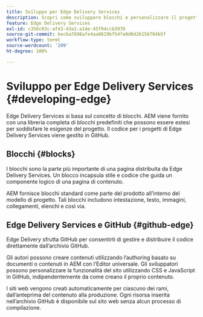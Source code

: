 ```yaml
---
title: Sviluppo per Edge Delivery Services
description: Scopri come sviluppare blocchi e personalizzare il progetto AEM per lavorare con Edge Delivery Services.
feature: Edge Delivery Services
exl-id: c356c03c-af43-43a1-a14e-45f94ccb3970
source-git-commit: becba7698afe4aa0629bf54fa0d0d26156784b5f
workflow-type: tm+mt
source-wordcount: '209'
ht-degree: 100%

---
```


# Sviluppo per Edge Delivery Services {#developing-edge}

Edge Delivery Services si basa sul concetto di blocchi. AEM viene fornito con una libreria completa di blocchi predefiniti che possono essere estesi per soddisfare le esigenze del progetto. Il codice per i progetti di Edge Delivery Services viene gestito in GitHub.

## Blocchi {#blocks}

I blocchi sono la parte più importante di una pagina distribuita da Edge Delivery Services. Un blocco incapsula stile e codice che guida un componente logico di una pagina di contenuto.

AEM fornisce blocchi standard come parte del prodotto all’interno del modello di progetto. Tali blocchi includono intestazione, testo, immagini, collegamenti, elenchi e così via.

<!--Please see the [Build section](/help/edge/developer/block-collection.md) of the Edge Delivery Services documentation for more details on blocks and how to develop for Edge Delivery services.-->

## Edge Delivery Services e GitHub {#github-edge}

Edge Delivery sfrutta GitHub per consentirti di gestire e distribuire il codice direttamente dall’archivio GitHub.

Gli autori possono creare contenuti utilizzando l’authoring basato su documenti o contenuti in AEM con l’Editor universale. Gli sviluppatori possono personalizzare la funzionalità del sito utilizzando CSS e JavaScript in GitHub, indipendentemente da come creano il proprio contenuto.

I siti web vengono creati automaticamente per ciascuno dei rami, dall’anteprima del contenuto alla produzione. Ogni risorsa inserita nell’archivio GitHub è disponibile sul sito web senza alcun processo di compilazione.

<!--Please see the [Build section](/help/edge/developer/block-collection.md) of the Edge Delivery Services documentation for more details on blocks and how to develop for Edge Delivery services.-->
